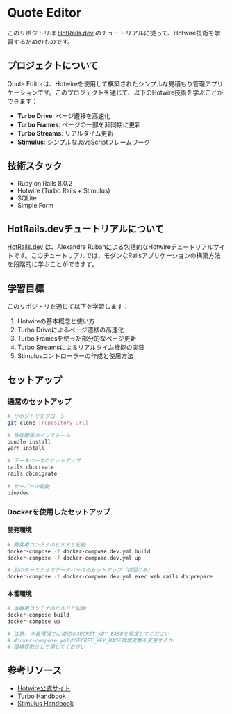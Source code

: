 # Quote Editor

このリポジトリは [HotRails.dev](https://www.hotrails.dev/) のチュートリアルに従って、Hotwire技術を学習するためのものです。

## プロジェクトについて

Quote Editorは、Hotwireを使用して構築されたシンプルな見積もり管理アプリケーションです。このプロジェクトを通じて、以下のHotwire技術を学ぶことができます：

- **Turbo Drive**: ページ遷移を高速化
- **Turbo Frames**: ページの一部を非同期に更新
- **Turbo Streams**: リアルタイム更新
- **Stimulus**: シンプルなJavaScriptフレームワーク

## 技術スタック

- Ruby on Rails 8.0.2
- Hotwire (Turbo Rails + Stimulus)
- SQLite
- Simple Form

## HotRails.devチュートリアルについて

[HotRails.dev](https://www.hotrails.dev/) は、Alexandre Rubanによる包括的なHotwireチュートリアルサイトです。このチュートリアルでは、モダンなRailsアプリケーションの構築方法を段階的に学ぶことができます。

## 学習目標

このリポジトリを通じて以下を学習します：

1. Hotwireの基本概念と使い方
2. Turbo Driveによるページ遷移の高速化
3. Turbo Framesを使った部分的なページ更新
4. Turbo Streamsによるリアルタイム機能の実装
5. Stimulusコントローラーの作成と使用方法

## セットアップ

### 通常のセットアップ

```bash
# リポジトリをクローン
git clone [repository-url]

# 依存関係のインストール
bundle install
yarn install

# データベースのセットアップ
rails db:create
rails db:migrate

# サーバーの起動
bin/dev
```

### Dockerを使用したセットアップ

#### 開発環境

```bash
# 開発用コンテナのビルドと起動
docker-compose -f docker-compose.dev.yml build
docker-compose -f docker-compose.dev.yml up

# 別のターミナルでデータベースのセットアップ（初回のみ）
docker-compose -f docker-compose.dev.yml exec web rails db:prepare
```

#### 本番環境

```bash
# 本番用コンテナのビルドと起動
docker-compose build
docker-compose up

# 注意: 本番環境では適切なSECRET_KEY_BASEを設定してください
# docker-compose.ymlのSECRET_KEY_BASE環境変数を変更するか、
# 環境変数として渡してください
```

## 参考リソース

- [Hotwire公式サイト](https://hotwired.dev/)
- [Turbo Handbook](https://turbo.hotwired.dev/handbook/introduction)
- [Stimulus Handbook](https://stimulus.hotwired.dev/handbook/introduction)
